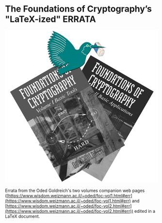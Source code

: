 # The Foundations of Cryptography’s "LaTeX-ized" ERRATA

![Featured logo image](featured.png)

Errata from the Oded Goldreich's two volumes companion web pages ([https://www.wisdom.weizmann.ac.il/~oded/foc-vol1.html#err](https://www.wisdom.weizmann.ac.il/~oded/foc-vol1.html#err) and [https://www.wisdom.weizmann.ac.il/~oded/foc-vol2.html#err](https://www.wisdom.weizmann.ac.il/~oded/foc-vol2.html#err)) edited in a LaTeX document.
